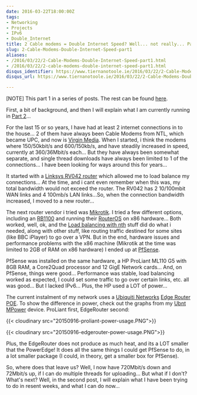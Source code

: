 ```yaml
---
date: 2016-03-22T18:00:00Z
tags:
- Networking
- Projects
- IPv6
- Double_Internet
title: 2 Cable modems = Double Internet Speed? Well... not really... Part 1
slug: 2-Cable-Modems-Double-Internet-Speed-part1
aliases:
- /2016/03/22/2-Cable-Modems-Double-Internet-Speed-part1.html
- /2016/03/22/2-cable-modems-double-internet-speed-part1.html
disqus_identifier: https://www.tiernanotoole.ie/2016/03/22/2-Cable-Modems-Double-Internet-Speed-part1.html
disqus_url: https://www.tiernanotoole.ie/2016/03/22/2-Cable-Modems-Double-Internet-Speed-part1.html

---
```

 [NOTE] This part 1 in a series of posts. The rest can be found [here](https://www.tiernanotoole.ie/tag/Double_Internet/).

First, a bit of background, and then I will explain what I am currently running in [Part 2][14]...

For the last 15 or so years, I have had at least 2 internet connections in to the house... 2 of them have always been Cable Modems from NTL, which became UPC, and now is [Virgin Media][1]. When I started, i think the modems where 150/50kbit/s and 600/150kb/s, and have steadily increased in speed, currently at 360/36Mbit/s each... But they have always been somewhat separate, and single thread downloads have always been limited to 1 of the connections... I have been looking for ways around this for years...

It started with a [Linksys RV042 router][2] which allowed me to load balance my connections... At the time, and i cant even remember when this was, my total bandwidth would not exceed the router. The RV042 has 2 10/100mbit WAN links and 4 100mb/s LAN links...So, when the connection bandwidth increased, I moved to a new router...

The next router vendor i tried was [Mikrotik][3]. I tried a few different options, including an [RB1100][10] and running their [RouterOS][11] on x86 hardware... Both worked, well, ok, and the [Load balancing with nth][9] stuff did do what i needed, along with other stuff, like routing traffic destined for some sites (like BBC iPlayer) to go over a VPN. But in the end, hardware issues and performance problems with the x86 machine (Mikrotik at the time was limited to 2GB of RAM on x86 hardware) I ended up at [PfSense][4].

PfSense was installed on the same hardware, a HP ProLiant ML110 G5 with 8GB RAM, a Core2Quad processor and 12 GigE Network cards... And, on PfSense, things were good... Performance was stable, load balancing worked as expected, I could set some traffic to go over certain links, etc. all was good... But I lacked IPv6... Plus, the HP used a LOT of power...

The current instalment of my network uses a [Ubiquiti Networks][5] [Edge Router POE][12]. To show the difference in power, check out the graphs from my [Ubnt MPower][13] device. ProLiant first, EdgeRouter second:

{{< cloudinary src="20150916-proliant-power-usage.PNG">}}

{{< cloudinary src="20150916-edgerouter-power-usage.PNG">}}

Plus, the EdgeRouter does not produce as much heat, and its a LOT smaller that the PowerEdge! It does all the same things I could get PfSense to do, in a lot smaller package (I could, in theory, get a smaller box for PfSense).

So, where does that leave us? Well, I now have 720Mbit/s down and 72Mbit/s up, if I can do multiple threads for uploading... But what if I don't? What's next? Well, in the second post, I will explain what I have been trying to do in resent weeks, and what I can do now...

[1]:http://www.virginmedia.ie
[2]:http://www.cisco.com/c/en/us/products/routers/rv042-dual-wan-vpn-router/index.html
[3]:http://www.mikrotik.com
[4]:http://www.pfsense.org
[5]:http://www.ubnt.com
[6]:http://www.multipath-tcp.org
[7]:http://www.squid-cache.org/
[8]:http://www.openvpn.net
[9]:http://wiki.mikrotik.com/wiki/Load_Balancing#Nth
[10]:http://routerboard.com/RB1100
[11]:http://www.mikrotik.com/software
[12]:https://www.ubnt.com/edgemax/edgerouter-poe/
[13]:https://www.ubnt.com/mfi/mpower/
[14]:https://www.tiernanotoole.ie/2016/03/30/mptcp-ssh-squid-openvpn-double-speed-part-2.html